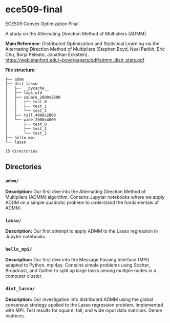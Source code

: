 # ece509-final
ECE509 Convex Optimization Final

A study on the Alternating Direction Method of Multipliers (ADMM).

**Main Reference**: Distributed Optimization and Statistical Learning via the Alternating Direction Method of Multipliers (Stephen Boyd, Neal Parikh, Eric Chu, Borja Peleato, Jonathan Eckstein).  
https://web.stanford.edu/~boyd/papers/pdf/admm_distr_stats.pdf

**File structure:**
```
├── admm
├── dist_lasso
│   ├── __pycache__
│   ├── logs_old
│   ├── square_2800x2800
│   │   ├── test_0
│   │   ├── test_1
│   │   └── test_2
│   ├── tall_4000x2000
│   └── wide_2000x4000
│       ├── test_0
│       ├── test_1
│       └── test_2
├── hello_mpi
└── lasso

15 directories
```

## Directories

### `admm/`

**Description:** Our first dive into the Alternating Direction Method of Multipliers (ADMM) algorithm. Contains Jupyter notebooks where we apply ADDM on a simple quadratic problem to understand the fundamentals of ADMM.

### `lasso/`

**Description:** Our first attempt to apply ADMM to the Lasso regression in Jupyter notebooks.

### `hello_mpi/`

**Description:** Our first dive into the Message Passing Interface (MPI) adapted to Python, mpi4py. Contains simple problems using Scatter, Broadcast, and Gather to split up large tasks among multiple nodes in a computer cluster.

### `dist_lasso/`

**Description:** Our investigation into distributed ADMM using the global consensus strategy applied to the Lasso regression problem. Implemented with MPI. Test results for square, tall, and wide input data matrices. Dense matrices.

